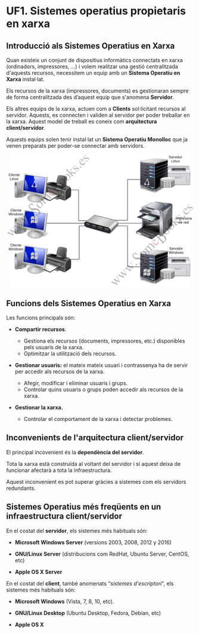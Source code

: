 <!-- notoc -->

# UF1. Sistemes operatius propietaris en xarxa

## Introducció als Sistemes Operatius en Xarxa

Quan existeix un conjunt de dispositius informàtics connectats en xarxa (ordinadors, impressores, ...) i volem realitzar una gestió centralitzada d'aquests recursos, necessitem un equip amb un **Sistema Operatiu en Xarxa** instal·lat.

Els recursos de la xarxa (impressores, documents) es gestionaran sempre de forma centralitzada des d’aquest equip que s'anomena **Servidor**.

Els altres equips de la xarxa, actuen com a **Clients** sol·licitant recursos al servidor. Aquests, es connecten i validen al servidor per poder treballar en la xarxa. Aquest model de treball es coneix com **arquitectura client/servidor**.

Aquests equips solen tenir instal·lat un **Sistema Operatiu Monolloc** que ja venen preparats per poder-se connectar amb servidors.

![](/assets/clientServidor.png)

## Funcions dels Sistemes Operatius en Xarxa

Les funcions principals són:

* **Compartir recursos**. 
  * Gestiona els recursos (documents, impressores, etc.) disponibles pels usuaris de la xarxa.
  * Optimitzar la utilització dels recursos.

* **Gestionar usuaris:** el mateix mateix usuari i contrassenya ha de servir per accedir als recursos de la xarxa. 
  * Afegir, modificar i eliminar usuaris i grups.
  * Controlar quins usuaris o grups poden accedir als recursos de la xarxa.

* **Gestionar la xarxa.** 
  * Controlar el comportament de la xarxa i detectar problemes.
  
## Inconvenients de l'arquitectura client/servidor

El principal incovenient és la **dependència del servidor**. 

Tota la xarxa està construïda al voltant del servidor i si aquest deixa de funcionar afectarà a tota la infraestructura.

Aquest inconvenient es pot superar gràcies a sistemes com els servidors redundants.

## Sistemes Operatius més freqüents en un infraestructura client/servidor

En el costat del **servidor**, els sistemes més habituals són:

* **Microsoft Windows Server** (versions 2003, 2008, 2012 y 2016)

* **GNU/Linux Server** (distribucions com RedHat, Ubuntu Server, CentOS, etc)

* **Apple OS X Server**

En el costat del **client**, també anomenats "_sistemes d'escriptori_", els sistemes més habituals són:

* **Microsoft Windows** (Vista, 7, 8, 10, etc).

* **GNU/Linux Desktop** (Ubuntu Desktop, Fedora, Debian, etc)

* **Apple OS X**
